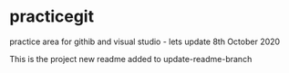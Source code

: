 # practicegit
practice area for githib and visual studio - lets update 8th October 2020

This is the project new readme  added to update-readme-branch